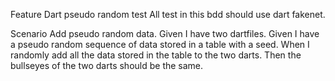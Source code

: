 Feature Dart pseudo random test
All test in this bdd should use dart fakenet. 

Scenario Add pseudo random data.
Given I have two dartfiles.
Given I have a pseudo random sequence of data stored in a table with a seed.
When I randomly add all the data stored in the table to the two darts. 
Then the bullseyes of the two darts should be the same.


